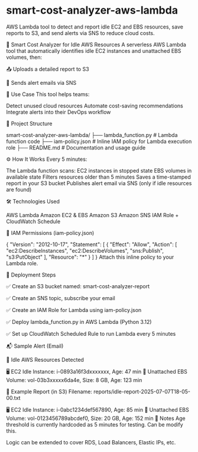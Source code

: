 # smart-cost-analyzer-aws-lambda
AWS Lambda tool to detect and report idle EC2 and EBS resources, save reports to S3, and send alerts via SNS to reduce cloud costs.

🧠 Smart Cost Analyzer for Idle AWS Resources
A serverless AWS Lambda tool that automatically identifies idle EC2 instances and unattached EBS volumes, then:

📤 Uploads a detailed report to S3

📧 Sends alert emails via SNS

🚀 Use Case
This tool helps teams:

Detect unused cloud resources
Automate cost-saving recommendations
Integrate alerts into their DevOps workflow

📁 Project Structure

smart-cost-analyzer-aws-lambda/
├── lambda_function.py       # Lambda function code
├── iam-policy.json          # Inline IAM policy for Lambda execution role
├── README.md                # Documentation and usage guide

⚙️ How It Works
Every 5 minutes:

The Lambda function scans:
  EC2 instances in stopped state
  EBS volumes in available state
Filters resources older than 5 minutes
Saves a time-stamped report in your S3 bucket
Publishes alert email via SNS (only if idle resources are found)

🛠️ Technologies Used

AWS Lambda
Amazon EC2 & EBS
Amazon S3
Amazon SNS
IAM Role + CloudWatch Schedule

🔐 IAM Permissions (iam-policy.json)

{
  "Version": "2012-10-17",
  "Statement": [
    {
      "Effect": "Allow",
      "Action": [
        "ec2:DescribeInstances",
        "ec2:DescribeVolumes",
        "sns:Publish",
        "s3:PutObject"
      ],
      "Resource": "*"
    }
  ]
}
Attach this inline policy to your Lambda role.

🚧 Deployment Steps

✅ Create an S3 bucket named: smart-cost-analyzer-report

✅ Create an SNS topic, subscribe your email

✅ Create an IAM Role for Lambda using iam-policy.json

✅ Deploy lambda_function.py in AWS Lambda (Python 3.12)

✅ Set up CloudWatch Scheduled Rule to run Lambda every 5 minutes

📬 Sample Alert (Email)

🚨 Idle AWS Resources Detected

🖥️ EC2 Idle Instance: i-0893a16f3dxxxxxxx, Age: 47 min
💽 Unattached EBS Volume: vol-03b3xxxxx6da4e, Size: 8 GB, Age: 123 min

📄 Example Report (in S3)
Filename: reports/idle-report-2025-07-07T18-05-00.txt

🖥️ EC2 Idle Instance: i-0abc1234def567890, Age: 85 min
💽 Unattached EBS Volume: vol-0123456789abcdef0, Size: 20 GB, Age: 152 min
📌 Notes
Age threshold is currently hardcoded as 5 minutes for testing. Can be modify this.


Logic can be extended to cover RDS, Load Balancers, Elastic IPs, etc.
